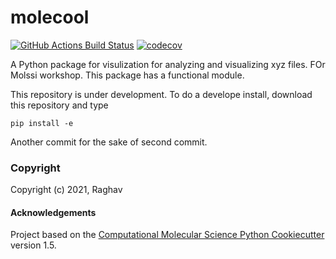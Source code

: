 molecool
==============================
[//]: # (Badges)
[![GitHub Actions Build Status](https://github.com/REPLACE_WITH_OWNER_ACCOUNT/molecool/workflows/CI/badge.svg)](https://github.com/REPLACE_WITH_OWNER_ACCOUNT/molecool/actions?query=workflow%3ACI)
[![codecov](https://codecov.io/gh/REPLACE_WITH_OWNER_ACCOUNT/molecool/branch/master/graph/badge.svg)](https://codecov.io/gh/REPLACE_WITH_OWNER_ACCOUNT/molecool/branch/master)


A Python package for visulization for analyzing and visualizing xyz files. FOr Molssi workshop. This package has a functional module.

This repository is under development. To do a develope install, download this repository and type

`pip install -e`

Another commit for the sake of second commit.

### Copyright

Copyright (c) 2021, Raghav


#### Acknowledgements
 
Project based on the 
[Computational Molecular Science Python Cookiecutter](https://github.com/molssi/cookiecutter-cms) version 1.5.
